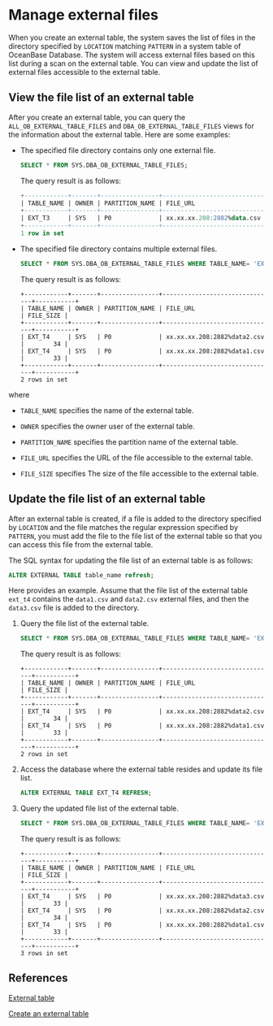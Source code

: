 # Manage external files

When you create an external table, the system saves the list of files in the directory specified by `LOCATION` matching `PATTERN` in a system table of OceanBase Database. The system will access external files based on this list during a scan on the external table. You can view and update the list of external files accessible to the external table.

## View the file list of an external table

After you create an external table, you can query the `ALL_OB_EXTERNAL_TABLE_FILES` and `DBA_OB_EXTERNAL_TABLE_FILES` views for the information about the external table. Here are some examples:

* The specified file directory contains only one external file.

   ```sql
   SELECT * FROM SYS.DBA_OB_EXTERNAL_TABLE_FILES;
   ```

   The query result is as follows:

   ```sql
   +------------+-------+----------------+------------------------------+-----------+
   | TABLE_NAME | OWNER | PARTITION_NAME | FILE_URL                     | FILE_SIZE |
   +------------+-------+----------------+------------------------------+-----------+
   | EXT_T3     | SYS   | P0             | xx.xx.xx.208:2882%data.csv   |        29 |
   +------------+-------+----------------+------------------------------+-----------+
   1 row in set
   ```

* The specified file directory contains multiple external files.

   ```sql
   SELECT * FROM SYS.DBA_OB_EXTERNAL_TABLE_FILES WHERE TABLE_NAME= 'EXT_T4';
   ```

   The query result is as follows:

   ```shell
   +------------+-------+----------------+-------------------------------+-----------+
   | TABLE_NAME | OWNER | PARTITION_NAME | FILE_URL                      | FILE_SIZE |
   +------------+-------+----------------+-------------------------------+-----------+
   | EXT_T4     | SYS   | P0             | xx.xx.xx.208:2882%data2.csv   |        34 |
   | EXT_T4     | SYS   | P0             | xx.xx.xx.208:2882%data1.csv   |        33 |
   +------------+-------+----------------+-------------------------------+-----------+
   2 rows in set
   ```

where

* `TABLE_NAME` specifies the name of the external table.

* `OWNER` specifies the owner user of the external table.

* `PARTITION_NAME` specifies the partition name of the external table.

* `FILE_URL` specifies the URL of the file accessible to the external table.

* `FILE_SIZE` specifies The size of the file accessible to the external table.

## Update the file list of an external table

After an external table is created, if a file is added to the directory specified by `LOCATION` and the file matches the regular expression specified by `PATTERN`, you must add the file to the file list of the external table so that you can access this file from the external table.

The SQL syntax for updating the file list of an external table is as follows:

```sql
ALTER EXTERNAL TABLE table_name refresh;
```

Here provides an example. Assume that the file list of the external table `ext_t4` contains the `data1.csv` and `data2.csv` external files, and then the `data3.csv` file is added to the directory.

1. Query the file list of the external table.


   ```sql
   SELECT * FROM SYS.DBA_OB_EXTERNAL_TABLE_FILES WHERE TABLE_NAME= 'EXT_T4';
   ```

   The query result is as follows:

   ```shell
   +------------+-------+----------------+-------------------------------+-----------+
   | TABLE_NAME | OWNER | PARTITION_NAME | FILE_URL                      | FILE_SIZE |
   +------------+-------+----------------+-------------------------------+-----------+
   | EXT_T4     | SYS   | P0             | xx.xx.xx.208:2882%data2.csv   |        34 |
   | EXT_T4     | SYS   | P0             | xx.xx.xx.208:2882%data1.csv   |        33 |
   +------------+-------+----------------+-------------------------------+-----------+
   2 rows in set
   ```

2. Access the database where the external table resides and update its file list.

   ```sql
   ALTER EXTERNAL TABLE EXT_T4 REFRESH;
   ```

3. Query the updated file list of the external table.

   ```sql
   SELECT * FROM SYS.DBA_OB_EXTERNAL_TABLE_FILES WHERE TABLE_NAME= 'EXT_T4';
   ```

   The query result is as follows:

   ```shell
   +------------+-------+----------------+-------------------------------+-----------+
   | TABLE_NAME | OWNER | PARTITION_NAME | FILE_URL                      | FILE_SIZE |
   +------------+-------+----------------+-------------------------------+-----------+
   | EXT_T4     | SYS   | P0             | xx.xx.xx.208:2882%data3.csv   |        33 |
   | EXT_T4     | SYS   | P0             | xx.xx.xx.208:2882%data2.csv   |        34 |
   | EXT_T4     | SYS   | P0             | xx.xx.xx.208:2882%data1.csv   |        33 |
   +------------+-------+----------------+-------------------------------+-----------+
   3 rows in set
   ```


## References

[External table](../1000.manage-external-tables-of-oracle-mode/100.about-external-tables-of-oracle-mode.md)

[Create an external table](../1000.manage-external-tables-of-oracle-mode/200.create-a-external-table-of-oracle-mode.md)
